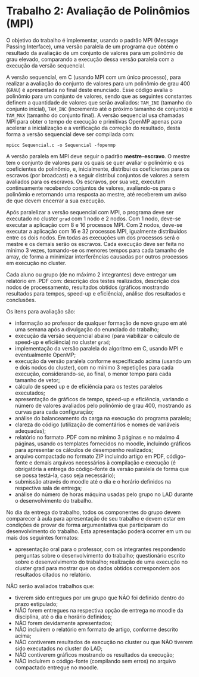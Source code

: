 # Trabalho 2: Avaliação de Polinômios (MPI)

O objetivo do trabalho é implementar, usando o padrão MPI (Message Passing Interface), uma versão paralela de um programa que obtém o resultado da avaliação de um conjunto de valores para um polinômio de grau elevado, comparando a execução dessa versão paralela com a execução da versão sequencial.

A versão sequencial, em C (usando MPI com um único processo), para realizar a avaliação do conjunto de valores para um polinômio de grau 400 (`GRAU`) é apresentada no final deste enunciado. Esse código avalia o polinômio para um conjunto de valores, sendo que as seguintes constantes definem a quantidade de valores que serão avaliados: `TAM_INI` (tamanho do conjunto inicial), `TAM_INC` (incremento até o próximo tamanho de conjunto) e `TAM_MAX` (tamanho do conjunto final). A versão sequencial usa chamadas MPI para obter o tempo de execução e primitivas OpenMP apenas para acelerar a inicialização e a verificação da correção do resultado, desta forma a versão sequencial deve ser compilada com:

`mpicc Sequencial.c -o Sequencial -fopenmp`

A versão paralela em MPI deve seguir o padrão **mestre-escravo**. O mestre tem o conjunto de valores para os quais se quer avaliar o polinômio e os coeficientes do polinômio, e, inicialmente, distribui os coeficientes para os escravos (por broadcast) e a seguir distribui conjuntos de valores a serem avaliados para os escravos. Os escravos, por sua vez, executam continuamente recebendo conjuntos de valores, avaliando-os para o polinômio e retornando uma resposta ao mestre, até receberem um aviso de que devem encerrar a sua execução.

Após paralelizar a versão sequencial com MPI, o programa deve ser executado no cluster `grad` com 1 nodo e 2 nodos. Com 1 nodo, deve-se executar a aplicação com 8 e 16 processos MPI. Com 2 nodos, deve-se executar a aplicação com 16 e 32 processos MPI, igualmente distribuídos entre os dois nodos. Em todas as execuções um dos processos será o mestre e os demais serão os escravos. Cada execução deve ser feita no mínimo 3 vezes, tomando-se os menores tempos para cada tamanho de array, de forma a minimizar interferências causadas por outros processos em execução no cluster.

Cada aluno ou grupo (de no máximo 2 integrantes) deve entregar um relatório em .PDF com: descrição dos testes realizados, descrição dos nodos de processamento, resultados obtidos (gráficos mostrando resultados para tempos, speed-up e eficiência), análise dos resultados e conclusões.

Os itens para avaliação são:

- informação ao professor de qualquer formação de novo grupo em até uma semana após a divulgação do enunciado do trabalho;
- execução da versão sequencial abaixo (para viabilizar o cálculo de speed-up e eficiência) no cluster `grad`;
- implementação da versão paralela do algoritmo em C, usando MPI e eventualmente OpenMP;
- execução da versão paralela conforme especificado acima (usando um e dois nodos do cluster), com no mínimo 3 repetições para cada execução, considerando-se, ao final, o menor tempo para cada tamanho de vetor;
- cálculo de speed up e de eficiência para os testes paralelos executados;
- apresentação de gráficos de tempo, speed-up e eficiência, variando o número de valores avaliados pelo polinômio de grau 400, mostrando as curvas para cada configuração;
- análise do balanceamento da carga na execução do programa paralelo;
- clareza do código (utilização de comentários e nomes de variáveis adequadas);
- relatório no formato .PDF com no mínimo 3 páginas e no máximo 4 páginas, usando os templates fornecidos no moodle, incluindo gráficos para apresentar os cálculos de desempenho realizados;
- arquivo compactado no formato ZIP incluindo artigo em PDF, código-fonte e demais arquivos necessários à compilação e execução (é obrigatória a entrega do código-fonte da versão paralela de forma que se possa testá-la, caso seja necessário);
- submissão através do moodle até o dia e o horário definidos na respectiva sala de entrega;
- análise do número de horas máquina usadas pelo grupo no LAD durante o desenvolvimento do trabalho.

No dia da entrega do trabalho, todos os componentes do grupo devem comparecer à aula para apresentação de seu trabalho e devem estar em condições de provar de forma argumentativa que participaram do desenvolvimento do trabalho. Esta apresentação poderá ocorrer em um ou mais dos seguintes formatos:

- apresentação oral para o professor, com os integrantes respondendo perguntas sobre o desenvolvimento do trabalho;
questionário escrito sobre o desenvolvimento do trabalho;
realização de uma execução no cluster grad para mostrar que os dados obtidos correspondem aos resultados citados no relatório.

NÃO serão avaliados trabalhos que:

- tiverem sido entregues por um grupo que NÃO foi definido dentro do prazo estipulado;
- NÃO forem entregues na respectiva opção de entrega no moodle da disciplina, até o dia e horário definidos;
- NÃO forem devidamente apresentados;
- NÃO incluírem o relatório em formato de artigo, conforme descrito acima;
- NÃO contiverem resultados de execução no cluster ou que NÃO tiverem sido executados no cluster do LAD;
- NÃO contiverem gráficos mostrando os resultados da execução;
- NÃO incluírem o código-fonte (compilando sem erros) no arquivo compactado entregue no moodle.